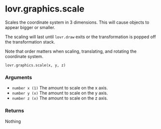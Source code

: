 <!--
category: reference
-->

lovr.graphics.scale
===

Scales the coordinate system in 3 dimensions.  This will cause objects to appear bigger or smaller.

The scaling will last until `lovr.draw` exits or the transformation is popped off the transformation
stack.

Note that order matters when scaling, translating, and rotating the coordinate system.

    lovr.graphics.scale(x, y, z)

### Arguments

- `number x (1)` The amount to scale on the x axis.
- `number y (x)` The amount to scale on the y axis.
- `number z (x)` The amount to scale on the z axis.

### Returns

Nothing
